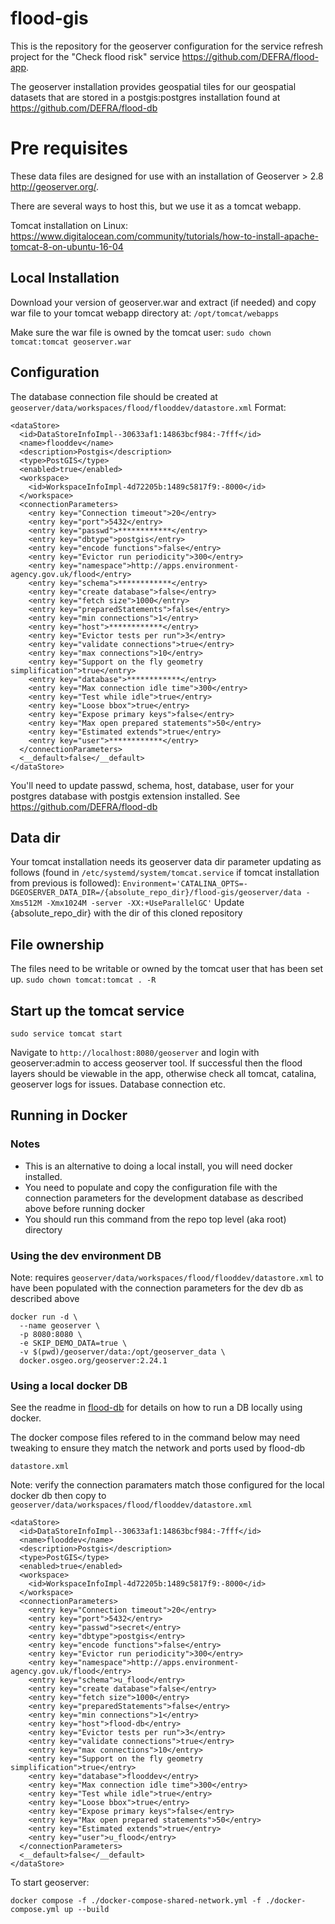 # flood-gis

This is the repository for the geoserver configuration for the service refresh project for the "Check flood risk" service https://github.com/DEFRA/flood-app.

The geoserver installation provides geospatial tiles for our geospatial datasets that are stored in a postgis:postgres installation found at https://github.com/DEFRA/flood-db

# Pre requisites

These data files are designed for use with an installation of Geoserver > 2.8 http://geoserver.org/.

There are several ways to host this, but we use it as a tomcat webapp.

Tomcat installation on Linux: https://www.digitalocean.com/community/tutorials/how-to-install-apache-tomcat-8-on-ubuntu-16-04

## Local Installation

Download your version of geoserver.war and extract (if needed) and copy war file to your tomcat webapp directory at: `/opt/tomcat/webapps`

Make sure the war file is owned by the tomcat user: `sudo chown tomcat:tomcat geoserver.war`

## Configuration
The database connection file should be created at `geoserver/data/workspaces/flood/flooddev/datastore.xml`
Format:
```
<dataStore>
  <id>DataStoreInfoImpl--30633af1:14863bcf984:-7fff</id>
  <name>flooddev</name>
  <description>Postgis</description>
  <type>PostGIS</type>
  <enabled>true</enabled>
  <workspace>
    <id>WorkspaceInfoImpl-4d72205b:1489c5817f9:-8000</id>
  </workspace>
  <connectionParameters>
    <entry key="Connection timeout">20</entry>
    <entry key="port">5432</entry>
    <entry key="passwd">************</entry>
    <entry key="dbtype">postgis</entry>
    <entry key="encode functions">false</entry>
    <entry key="Evictor run periodicity">300</entry>
    <entry key="namespace">http://apps.environment-agency.gov.uk/flood</entry>
    <entry key="schema">************</entry>
    <entry key="create database">false</entry>
    <entry key="fetch size">1000</entry>
    <entry key="preparedStatements">false</entry>
    <entry key="min connections">1</entry>
    <entry key="host">************</entry> 	
    <entry key="Evictor tests per run">3</entry>
    <entry key="validate connections">true</entry>
    <entry key="max connections">10</entry>
    <entry key="Support on the fly geometry simplification">true</entry>
    <entry key="database">************</entry>
    <entry key="Max connection idle time">300</entry>
    <entry key="Test while idle">true</entry>
    <entry key="Loose bbox">true</entry>
    <entry key="Expose primary keys">false</entry>
    <entry key="Max open prepared statements">50</entry>
    <entry key="Estimated extends">true</entry>
    <entry key="user">************</entry>
  </connectionParameters>
  <__default>false</__default>
</dataStore>
```
You'll need to update passwd, schema, host, database, user for your postgres database with postgis extension installed. See https://github.com/DEFRA/flood-db

## Data dir
Your tomcat installation needs its geoserver data dir parameter updating as follows (found in `/etc/systemd/system/tomcat.service` if tomcat installation from previous is followed):
`Environment='CATALINA_OPTS=-DGEOSERVER_DATA_DIR=/{absolute_repo_dir}/flood-gis/geoserver/data -Xms512M -Xmx1024M -server -XX:+UseParallelGC'`
Update {absolute_repo_dir} with the dir of this cloned repository

## File ownership
The files need to be writable or owned by the tomcat user that has been set up.
`sudo chown tomcat:tomcat . -R`

## Start up the tomcat service
`sudo service tomcat start`

Navigate to `http://localhost:8080/geoserver` and login with geoserver:admin to access geoserver tool. If successful then the flood layers should be viewable in the app, otherwise check all tomcat, catalina, geoserver logs for issues. Database connection etc.

## Running in Docker

### Notes

* This is an alternative to doing a local install, you will need docker installed.
* You need to populate and copy the configuration file with the connection parameters for the 
  development database as described above before running docker
* You should run this command from the repo top level (aka root) directory

### Using the dev environment DB

Note: requires `geoserver/data/workspaces/flood/flooddev/datastore.xml` to have been populated with the connection parameters
for the dev db as described above

```
docker run -d \
  --name geoserver \
  -p 8080:8080 \
  -e SKIP_DEMO_DATA=true \
  -v $(pwd)/geoserver/data:/opt/geoserver_data \
  docker.osgeo.org/geoserver:2.24.1
```

### Using a local docker DB

See the readme in [flood-db](https://github.com/DEFRA/flood-db/blob/master/database/flooddev/u_flood/setup/docker/README.md)
for details on how to run a DB locally using docker.

The docker compose files refered to in the command below may need tweaking to
ensure they match the network and ports used by flood-db

`datastore.xml`

Note: verify the connection paramaters match those configured for the local docker db then copy to `geoserver/data/workspaces/flood/flooddev/datastore.xml` 
```
<dataStore>
  <id>DataStoreInfoImpl--30633af1:14863bcf984:-7fff</id>
  <name>flooddev</name>
  <description>Postgis</description>
  <type>PostGIS</type>
  <enabled>true</enabled>
  <workspace>
    <id>WorkspaceInfoImpl-4d72205b:1489c5817f9:-8000</id>
  </workspace>
  <connectionParameters>
    <entry key="Connection timeout">20</entry>
    <entry key="port">5432</entry>
    <entry key="passwd">secret</entry>
    <entry key="dbtype">postgis</entry>
    <entry key="encode functions">false</entry>
    <entry key="Evictor run periodicity">300</entry>
    <entry key="namespace">http://apps.environment-agency.gov.uk/flood</entry>
    <entry key="schema">u_flood</entry>
    <entry key="create database">false</entry>
    <entry key="fetch size">1000</entry>
    <entry key="preparedStatements">false</entry>
    <entry key="min connections">1</entry>
    <entry key="host">flood-db</entry> 	
    <entry key="Evictor tests per run">3</entry>
    <entry key="validate connections">true</entry>
    <entry key="max connections">10</entry>
    <entry key="Support on the fly geometry simplification">true</entry>
    <entry key="database">flooddev</entry>
    <entry key="Max connection idle time">300</entry>
    <entry key="Test while idle">true</entry>
    <entry key="Loose bbox">true</entry>
    <entry key="Expose primary keys">false</entry>
    <entry key="Max open prepared statements">50</entry>
    <entry key="Estimated extends">true</entry>
    <entry key="user">u_flood</entry>
  </connectionParameters>
  <__default>false</__default>
</dataStore>
```

To start geoserver:
```
docker compose -f ./docker-compose-shared-network.yml -f ./docker-compose.yml up --build
```
